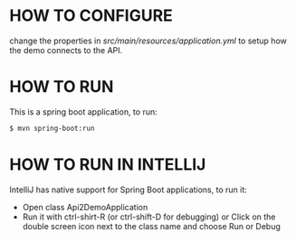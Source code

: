 # HOW TO CONFIGURE

change the properties in *src/main/resources/application.yml*
to setup how the demo connects to the API.

# HOW TO RUN

This is a spring boot application, to run:

```bash 
$ mvn spring-boot:run
```

# HOW TO RUN IN INTELLIJ

IntelliJ has native support for Spring Boot applications, to run it:

- Open class Api2DemoApplication
- Run it with ctrl-shirt-R (or ctrl-shift-D for debugging) 
  or
  Click on the double screen icon next to the class name and choose Run or Debug
